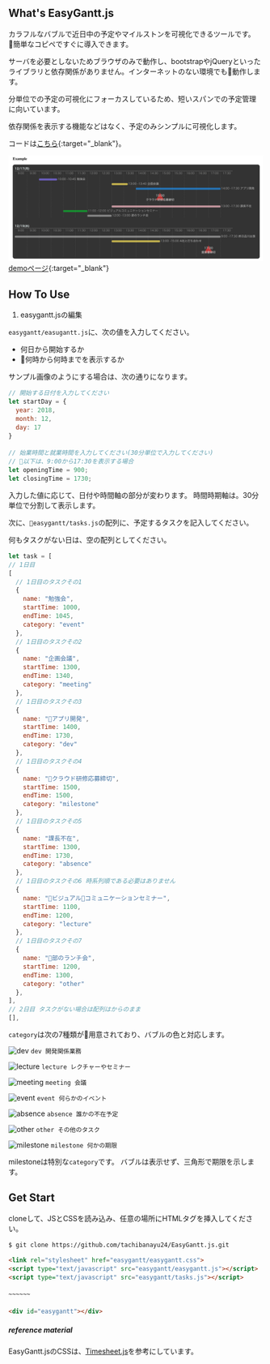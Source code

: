 ## What's EasyGantt.js

カラフルなバブルで近日中の予定やマイルストンを可視化できるツールです。

簡単なコピペですぐに導入できます。

サーバを必要としないためブラウザのみで動作し、bootstrapやjQueryといったライブラリと依存関係がありません。インターネットのない環境でも動作します。

分単位での予定の可視化にフォーカスしているため、短いスパンでの予定管理に向いています。

依存関係を表示する機能などはなく、予定のみシンプルに可視化します。

コードは[こちら](https://github.com/tachibanayu24/EasyGantt.js){:target="_blank"}。

![画面](readme/example.png "gamen")
[demoページ](https://tachibanayu24.github.io/EasyGantt.js/example.html){:target="_blank"}

## How To Use

1. easygantt.jsの編集

`easygantt/easugantt.js`に、次の値を入力してください。

* 何日から開始するか
* 何時から何時までを表示するか

サンプル画像のようにする場合は、次の通りになります。
```javascript
// 開始する日付を入力してください
let startDay = {
  year: 2018,
  month: 12,
  day: 17
}

// 始業時間と就業時間を入力してください(30分単位で入力してください)
// 以下は、9:00から17:30を表示する場合
let openingTime = 900;
let closingTime = 1730;
```

入力した値に応じて、日付や時間軸の部分が変わります。
時間時期軸は。30分単位で分割して表示します。

次に、`easygantt/tasks.js`の配列に、予定するタスクを記入してください。

何もタスクがない日は、空の配列としてください。

```javascript
let task = [
// 1日目
[
  // 1日目のタスクその1
  {
    name: "勉強会",
    startTime: 1000,
    endTime: 1045,
    category: "event"
  },
  // 1日目のタスクその2
  {
    name: "企画会議",
    startTime: 1300,
    endTime: 1340,
    category: "meeting"
  },
  // 1日目のタスクその3
  {
    name: "アプリ開発",
    startTime: 1400,
    endTime: 1730,
    category: "dev"
  },
  // 1日目のタスクその4
  {
    name: "クラウド研修応募締切",
    startTime: 1500,
    endTime: 1500,
    category: "milestone"
  },
  // 1日目のタスクその5
  {
    name: "課長不在",
    startTime: 1300,
    endTime: 1730,
    category: "absence"
  },
  // 1日目のタスクその6 時系列順である必要はありません
  {
    name: "ビジュアルコミュニケーションセミナー",
    startTime: 1100,
    endTime: 1200,
    category: "lecture"
  },
  // 1日目のタスクその7
  {
    name: "部のランチ会",
    startTime: 1200,
    endTime: 1300,
    category: "other"
  },
],
// 2日目 タスクがない場合は配列はからのまま
[],
```

`category`は次の7種類が用意されており、バブルの色と対応します。

![dev](https://placehold.it/15/2b8fef/000000?text=+) `dev 開発関係業務`

![lecture](https://placehold.it/15/13d604/000000?text=+) `lecture レクチャーやセミナー`

![meeting](https://placehold.it/15/ffe74d/000000?text=+) `meeting 会議`

![event](https://placehold.it/15/8470ff/000000?text=+) `event 何らかのイベント`

![absence](https://placehold.it/15/ffc0cb/000000?text=+) `absence 誰かの不在予定`

![other](https://placehold.it/15/a9a9a9/000000?text=+) `other その他のタスク`

![milestone](https://placehold.it/15/fc3232/000000?text=+) `milestone 何かの期限`

milestoneは特別な`category`です。
バブルは表示せず、三角形で期限を示します。

## Get Start

cloneして、JSとCSSを読み込み、任意の場所にHTMLタグを挿入してください。

```
$ git clone https://github.com/tachibanayu24/EasyGantt.js.git
```

```html
<link rel="stylesheet" href="easygantt/easygantt.css">
<script type="text/javascript" src="easygantt/easygantt.js"></script>
<script type="text/javascript" src="easygantt/tasks.js"></script>

~~~~~~

<div id="easygantt"></div>
```

##### reference material

EasyGantt.jsのCSSは、[Timesheet.js](https://sbstjn.com/timesheet.js/)を参考にしています。